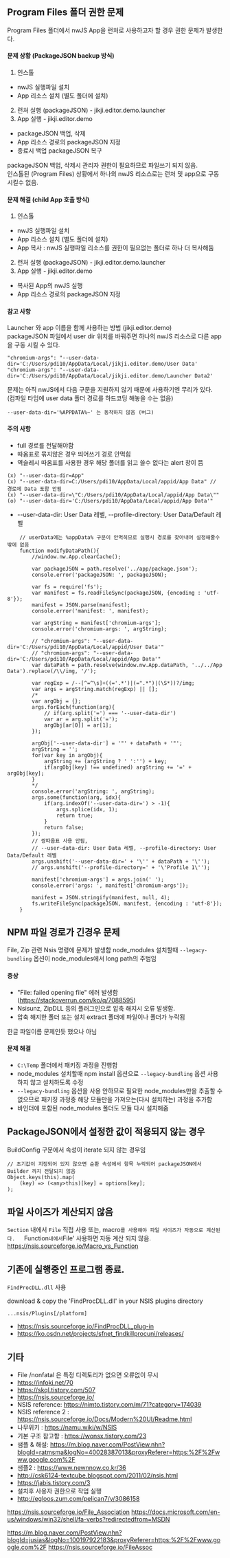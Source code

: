 ## Program Files 폴더 권한 문제
Program Files 폴더에서 nwJS App을 런처로 사용하고자 할 경우 권한 문제가 발생한다.

#### 문제 상황 (PackageJSON backup 방식)

1. 인스톨
  - nwJS 실행파일 설치
  - App 리소스 설치 (별도 폴더에 설치)
2. 런처 실행 (packageJSON) - jikji.editor.demo.launcher
3. App 실행 - jikji.editor.demo
  - packageJSON 백업, 삭제
  - App 리소스 경로의 packageJSON 지정
  - 종료시 백업 packageJSON 복구
  
packageJSON 백업, 삭제시 관리자 권한이 필요하므로 파일쓰기 되지 않음.  
인스톨된 (Program Files) 상황에서 하나의 nwJS 리소스로는 런처 및 app으로 구동 시킬수 없음.

#### 문제 해결 (child App 호출 방식)

1. 인스톨
  - nwJS 실행파일 설치
  - App 리소스 설치 (별도 폴더에 설치)
  - App 복사 : nwJS 실행파일 리소스를 권한이 필요없는 폴더로 하나 더 복사해둠
2. 런처 실행 (packageJSON) - jikji.editor.demo.launcher
3. App 실행 - jikji.editor.demo
  - 복사된 App의 nwJS 실행
  - App 리소스 경로의 packageJSON 지정

#### 참고 사항
Launcher 와 app 이름을 함께 사용하는 방법 (jikji.editor.demo)  
packageJSON 파일에서 user dir 위치를 바꿔주면 하나의 nwJS 리소스로 다른 app을 구동 시킬 수 있다.

```
"chromium-args": "--user-data-dir='C:/Users/pdi10/AppData/Local/jikji.editor.demo/User Data'
"chromium-args": "--user-data-dir='C:/Users/pdi10/AppData/Local/jikji.editor.demo/Launcher Data2'
```
문제는 아직 nwJS에서 다음 구문을 지원하지 않기 때문에 사용하기엔 무리가 있다.  
(컴파일 타임에 user data 폴더 경로를 하드코딩 해놓을 수는 없음)
```
--user-data-dir='%APPDATA%~' 는 동작하지 않음 (버그)
```

#### 주의 사항
* full 경로를 전달해야함
* 따옴표로 묶지않은 경우 띄어쓰기 경로 안먹힘
* 역슬레시 따옴표를 사용한 경우 해당 폴더를 읽고 쓸수 없다는 alert 창이 뜸
```
(x) "--user-data-dir=App"
(x) "--user-data-dir=C:/Users/pdi10/AppData/Local/appid/App Data" // 경로에 Data 포함 안됨
(x) "--user-data-dir=\"C:/Users/pdi10/AppData/Local/appid/App Data\""
(o) "--user-data-dir='C:/Users/pdi10/AppData/Local/appid/App Data'"
```
* --user-data-dir: User Data 레벨, --profile-directory: User Data/Default 레벨

```
    // userData에는 %appData% 구문이 안먹히므로 실행시 경로를 찾아내어 설정해줄수밖에 없음
    function modifyDataPath(){
        //window.nw.App.clearCache();

        var packageJSON = path.resolve('../app/package.json');
        console.error('packageJSON: ', packageJSON);

        var fs = require('fs');
        var manifest = fs.readFileSync(packageJSON, {encoding : 'utf-8'});
        manifest = JSON.parse(manifest);
        console.error('manifest: ', manifest);

        var argString = manifest['chromium-args'];
        console.error('chromium-args: ', argString);

        // "chromium-args": "--user-data-dir='C:/Users/pdi10/AppData/Local/appid/User Data'"
        // "chromium-args": "--user-data-dir='C:/Users/pdi10/AppData/Local/appid/App Data'"
        var dataPath = path.resolve(window.nw.App.dataPath, '../../App Data').replace(/\\/img, '/');

        var regExp = /--[^=^\s]+((='.*')|(=".*")|(\S*))?/img;
        var args = argString.match(regExp) || [];
        /*
        var argObj = {};
        args.forEach(function(arg){
            // if(arg.split('=') === '--user-data-dir')
            var ar = arg.split('=');
            argObj[ar[0]] = ar[1];
        });

        argObj['--user-data-dir'] = '"' + dataPath + '"';
        argString = '';
        for(var key in argObj){
            argString += (argString ? ' ':'') + key;
            if(argObj[key] !== undefined) argString += '=' + argObj[key];
        }
        */
        console.error('argString: ', argString);
        args.some(function(arg, idx){
            if(arg.indexOf('--user-data-dir=') > -1){
                args.splice(idx, 1);
                return true;
            }
            return false;
        });
        // 쌍따옴표 사용 안됨,
        // --user-data-dir: User Data 레벨, --profile-directory: User Data/Default 레벨
        args.unshift('--user-data-dir=' + '\'' + dataPath + '\'');
        // args.unshift('--profile-directory=' + '\'Profile 1\'');

        manifest['chromium-args'] = args.join(' ');
        console.error('args: ', manifest['chromium-args']);

        manifest = JSON.stringify(manifest, null, 4);
        fs.writeFileSync(packageJSON, manifest, {encoding : 'utf-8'});
    }
```

## NPM 파일 경로가 긴경우 문제

File, Zip 관련 Nsis 명령에 문제가 발생함
node_modules 설치할때 `--legacy-bundling` 옵션이 node_modules에서 long path의 주범임

#### 증상
  - "File: failed opening file" 에러 발생함 (https://stackoverrun.com/ko/q/7088595)
  - Nsisunz, ZipDLL 등의 플러그인으로 압축 해지시 오류 발생함.
  - 압축 해지한 폴더 또는 설치 extract 폴더에 파일이나 폴더가 누락됨

한글 파일이름 문제인듯 했으나 아님

#### 문제 해결

  - `C:\Temp` 폴더에서 패키징 과정을 진행함
  - node_modules 설치할때 npm install 옵션으로 `--legacy-bundling` 옵션 사용하지 않고 설치하도록 수정
  - `--legacy-bundling` 옵션을 사용 안하므로 필요한 node_modules만을 추출할 수 없으므로 패키징 과정중 해당 모듈만을 가져오는(다시 설치하는) 과정을 추가함
  - 바인더에 포함된 node_modules 폴더도 모듈 다시 설치해줌 

## PackageJSON에서 설정한 값이 적용되지 않는 경우
BuildConfig 구문에서 속성이 iterate 되지 않는 경우임

```
// 초기값이 지정되어 있지 않으면 순환 속성에서 항목 누락되어 packageJSON에서 Builder 까지 전달되지 않음
Object.keys(this).map(
    (key) => (<any>this)[key] = options[key];
);
```

## 파일 사이즈가 계산되지 않음

`Section` 내에서 `File` 직접 사용 또는, macro`를 사용해야 파일 사이즈가 자동으로 계산된다.  
`Function` 내에서 `File' 사용하면 자동 계산 되지 않음.
https://nsis.sourceforge.io/Macro_vs_Function

## 기존에 실행중인 프로그램 종료.

`FindProcDLL.dll` 사용

download & copy the 'FindProcDLL.dll' in your NSIS plugins directory
```
...nsis/Plugins[/platform]
```
  - https://nsis.sourceforge.io/FindProcDLL_plug-in
  - https://ko.osdn.net/projects/sfnet_findkillprocuni/releases/

## 기타

  - File /nonfatal 은 특정 디렉토리가 없으면 오류없이 무시
  - https://infoki.net/70
  - https://skql.tistory.com/507
  - https://nsis.sourceforge.io/
  - NSIS reference: https://nimto.tistory.com/m/71?category=174039
  - NSIS reference 2 : https://nsis.sourceforge.io/Docs/Modern%20UI/Readme.html
  - 나무위키 : https://namu.wiki/w/NSIS
  - 기본 구조 참고함 : https://wonsx.tistory.com/23
  - 샘플 & 해설: https://m.blog.naver.com/PostView.nhn?blogId=ratmsma&logNo=40028387013&proxyReferer=https:%2F%2Fwww.google.com%2F
  - 샘플2 : https://www.newnnow.co.kr/36
  - http://csk6124-textcube.blogspot.com/2011/02/nsis.html
  - https://jabis.tistory.com/3
  - 설치후 사용자 권한으로 작업 실행
  - http://egloos.zum.com/pelican7/v/3086158



https://nsis.sourceforge.io/File_Association
https://docs.microsoft.com/en-us/windows/win32/shell/fa-verbs?redirectedfrom=MSDN





https://m.blog.naver.com/PostView.nhn?blogId=jusias&logNo=100197922183&proxyReferer=https:%2F%2Fwww.google.com%2F
https://nsis.sourceforge.io/FileAssoc



















